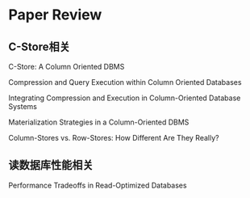 # Paper Review



## C-Store相关

 C-Store: A Column Oriented DBMS 

 Compression and Query Execution within Column Oriented Databases

 Integrating Compression and Execution in Column-Oriented Database Systems

 Materialization Strategies in a Column-Oriented DBMS

 Column-Stores vs. Row-Stores: How Different Are They Really?

###  

## 读数据库性能相关

Performance Tradeoffs in Read-Optimized Databases



